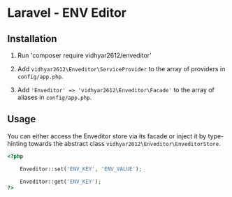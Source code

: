 # Laravel - ENV Editor

## Installation

1. Run 'composer require vidhyar2612/enveditor'

2. Add `vidhyar2612\Enveditor\ServiceProvider` to the array of providers in `config/app.php`.

3. Add `'Enveditor' => 'vidhyar2612\Enveditor\Facade'` to the array of aliases in `config/app.php`.
  
## Usage

You can either access the Enveditor store via its facade or inject it by type-hinting towards the abstract class `vidhyar2612\Enveditor\EnveditorStore`.

```php
<?php

	Enveditor::set('ENV_KEY', 'ENV_VALUE');

	Enveditor::get('ENV_KEY');
?>
```

